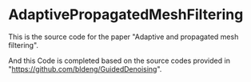 # AdaptivePropagatedMeshFiltering
This is the source code for the paper "Adaptive and propagated mesh filtering".

And this Code is completed based on the source codes provided in "https://github.com/bldeng/GuidedDenoising".

